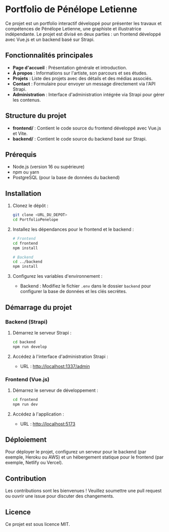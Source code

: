 # Portfolio de Pénélope Letienne

Ce projet est un portfolio interactif développé pour présenter les travaux et compétences de Pénélope Letienne, une graphiste et illustratrice indépendante. Le projet est divisé en deux parties : un frontend développé avec Vue.js et un backend basé sur Strapi.

## Fonctionnalités principales

- **Page d'accueil** : Présentation générale et introduction.
- **À propos** : Informations sur l'artiste, son parcours et ses études.
- **Projets** : Liste des projets avec des détails et des médias associés.
- **Contact** : Formulaire pour envoyer un message directement via l'API Strapi.
- **Administration** : Interface d'administration intégrée via Strapi pour gérer les contenus.

## Structure du projet

- **frontend/** : Contient le code source du frontend développé avec Vue.js et Vite.
- **backend/** : Contient le code source du backend basé sur Strapi.

## Prérequis

- Node.js (version 16 ou supérieure)
- npm ou yarn
- PostgreSQL (pour la base de données du backend)

## Installation

1. Clonez le dépôt :

   ```bash
   git clone <URL_DU_DEPOT>
   cd PortfolioPenelope
   ```

2. Installez les dépendances pour le frontend et le backend :

   ```bash
   # Frontend
   cd frontend
   npm install

   # Backend
   cd ../backend
   npm install
   ```

3. Configurez les variables d'environnement :

   - Backend : Modifiez le fichier `.env` dans le dossier `backend` pour configurer la base de données et les clés secrètes.

## Démarrage du projet

### Backend (Strapi)

1. Démarrez le serveur Strapi :

   ```bash
   cd backend
   npm run develop
   ```

2. Accédez à l'interface d'administration Strapi :

   - URL : [http://localhost:1337/admin](http://localhost:1337/admin)

### Frontend (Vue.js)

1. Démarrez le serveur de développement :

   ```bash
   cd frontend
   npm run dev
   ```

2. Accédez à l'application :

   - URL : [http://localhost:5173](http://localhost:5173)

## Déploiement

Pour déployer le projet, configurez un serveur pour le backend (par exemple, Heroku ou AWS) et un hébergement statique pour le frontend (par exemple, Netlify ou Vercel).

## Contribution

Les contributions sont les bienvenues ! Veuillez soumettre une pull request ou ouvrir une issue pour discuter des changements.

## Licence

Ce projet est sous licence MIT.
